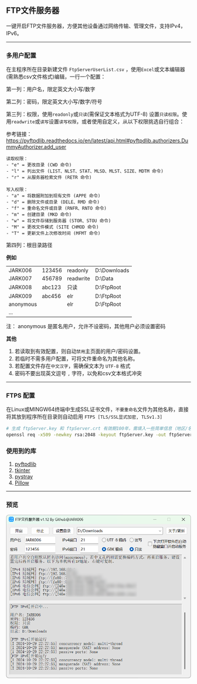 ## FTP文件服务器

一键开启FTP文件服务器，方便其他设备通过网络传输、管理文件，支持IPv4，IPv6。

---

### 多用户配置

在主程序所在目录新建文件 `FtpServerUserList.csv` ，使用`Excel`或文本编辑器(需熟悉csv文件格式)编辑，一行一个配置：

第一列：用户名，限定英文大小写/数字

第二列：密码，限定英文大小写/数字/符号

第三列：权限，使用`readonly`或`只读`(需保证文本格式为UTF-8) 设置`只读权限`。使用`readwrite`或`读写`设置`读写权限`，或者使用自定义，从以下权限挑选自行组合：

参考链接：https://pyftpdlib.readthedocs.io/en/latest/api.html#pyftpdlib.authorizers.DummyAuthorizer.add_user

    读取权限：
    - "e" = 更改目录 (CWD 命令)
    - "l" = 列出文件 (LIST、NLST、STAT、MLSD、MLST、SIZE、MDTM 命令)
    - "r" = 从服务器检索文件 (RETR 命令)

    写入权限：
    - "a" = 将数据附加到现有文件 (APPE 命令)
    - "d" = 删除文件或目录 (DELE、RMD 命令)
    - "f" = 重命名文件或目录 (RNFR、RNTO 命令)
    - "m" = 创建目录 (MKD 命令)
    - "w" = 将文件存储到服务器 (STOR、STOU 命令)
    - "M" = 更改文件模式 (SITE CHMOD 命令)
    - "T" = 更新文件上次修改时间 (MFMT 命令)

第四列：根目录路径


**例如**

|||||
|-|-|-|-|
| JARK006|123456|readonly|D:\Downloads|
| JARK007|456789|readwrite|D:\Data|
| JARK008|abc123|只读|D:\FtpRoot|
| JARK009|abc456|elr|D:\FtpRoot|
| anonymous||elr|D:\FtpRoot|
| ...||||

注： anonymous 是匿名用户，允许不设密码，其他用户必须设置密码

**其他**

1. 若读取到有效配置，则自动`禁用`主页面的用户/密码设置。
1. 若临时不需多用户配置，可将文件重命名为其他名称。
1. 若配置文件存在`中文汉字`，需确保文本为 `UTF-8` 格式
1. 密码不要出现英文逗号 `,` 字符，以免和csv文本格式冲突

---

### FTPS 配置

在Linux或MINGW64终端中生成SSL证书文件，`不要重命名`文件为其他名称，直接将其放到程序所在目录则自动启用 `FTPS [TLS/SSL显式加密, TLSv1.3]`

```sh
# 生成 ftpServer.key 和 ftpServer.crt 有效期100年，需填入一些简单信息（地区/名字/Email等）
openssl req -x509 -newkey rsa:2048 -keyout ftpServer.key -out ftpServer.crt -nodes -days 36500
```

### 使用到的库

1. [pyftpdlib](https://github.com/giampaolo/pyftpdlib)
1. [tkinter](https://docs.python.org/3/library/tkinter.html)
1. [pystray](https://github.com/moses-palmer/pystray)
1. [Pillow](https://github.com/python-pillow/Pillow)

---

### 预览

![](preview.png)